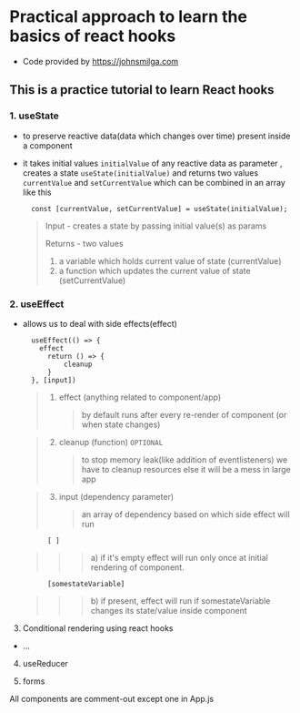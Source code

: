 # Practical approach to learn the basics of react hooks

- Code provided by https://johnsmilga.com

## This is a practice tutorial to learn React hooks

### 1. useState

- to preserve reactive data(data which changes over time) present inside a component

- it takes initial values `initialValue` of any reactive data as parameter , creates a state `useState(initialValue)` and returns two values `currentValue` and `setCurrentValue` which can be combined in an array like this

        const [currentValue, setCurrentValue] = useState(initialValue);

  > Input - creates a state by passing initial value(s) as params
  >
  > Returns - two values
  >
  > 1.  a variable which holds current value of state (currentValue)
  > 2.  a function which updates the current value of state (setCurrentValue)

### 2. useEffect

- allows us to deal with side effects(effect)

        useEffect(() => {
          effect
            return () => {
                cleanup
            }
        }, [input])

  > 1. effect (anything related to component/app)
  >    > by default runs after every re-render of component (or when state changes)

  > 2. cleanup (function) `OPTIONAL`
  >    > to stop memory leak(like addition of eventlisteners) we have to cleanup resources else it will be a mess in large app

  > 3. input (dependency parameter)
  >    > an array of dependency based on which side effect will run

            [ ]

  > > > a) if it's empty effect will run only once at initial rendering of component.

            [somestateVariable]

  > > > b) if present, effect will run if somestateVariable changes its state/value inside component

3. Conditional rendering using react hooks

- ...

4. useReducer

5. forms

All components are comment-out except one in App.js

